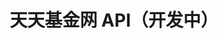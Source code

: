 ---
home: true
title: 天天基金网 API（开发中）
heroText: 天天基金网 API（开发中）
tagline: 天天基金网 NodeJS 版 API
actions:
  - text: 快速开始
    link: /guide
    type: primary
  - text: Api 列表
    link: /apis
    type: secondary
features:
  - title: 持续更新
    details: 接口数据将持续更新
  - title: 提高字段可读性
    details: 在接口完成度较高的情况下，会考虑整体的字段可读性
  - title: 文档完善
    details: 不断完善文档，不管是使用、贡献、学习都能清楚的看懂
  - title: 测试用例
    details: 提高覆盖率，以保证每个接口可用
  - title: docker 部署
    details: 在 docker 中部署，使用起来更方便
  - title: vercel 示例
    details: 使用 vercel 提供线上 api 测试
footer: Copyright © 2022-present kouchao
---